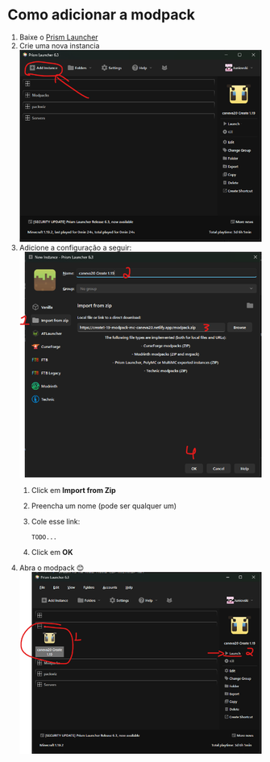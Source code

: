 # Como adicionar a modpack

1. Baixe o [Prism Launcher](https://prismlauncher.org/download/)
2. Crie uma nova instancia ![add instance](/content/add-instance.png)
3. Adicione a configuração a seguir: ![create-instance](content/create-instance.png)
   1. Click em **Import from Zip**
   2. Preencha um nome (pode ser qualquer um)
   3. Cole esse link:

        ```shell
        TODO...
        ```

   4. Click em **OK**
4. Abra o modpack 😊 ![launch-game](content/launch.png)
